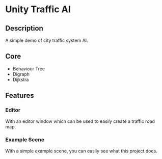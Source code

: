 # Unity Traffic AI

## Description
A simple demo of city traffic system AI.

## Core
- Behaviour Tree
- Digraph
- Dijkstra 

## Features

### Editor
With an editor window which can be used to easily create a traffic road map.

### Example Scene
With a simple example scene, you can easily see what this project does.
